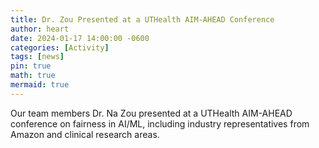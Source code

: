 ```yaml
---
title: Dr. Zou Presented at a UTHealth AIM-AHEAD Conference
author: heart
date: 2024-01-17 14:00:00 -0600
categories: [Activity]
tags: [news]
pin: true
math: true
mermaid: true
---
```


Our team members Dr. Na Zou presented at a UTHealth AIM-AHEAD conference on fairness in AI/ML, including industry representatives from Amazon and clinical research areas.
